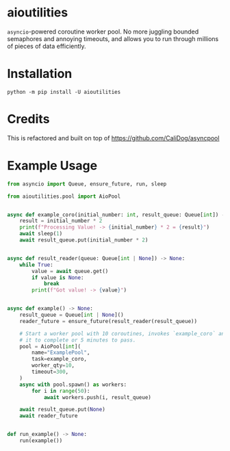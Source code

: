 # aioutilities

`asyncio`-powered coroutine worker pool. No more juggling bounded semaphores and annoying timeouts, and allows you to run through millions of pieces of data efficiently.

# Installation

```shell
python -m pip install -U aioutilities
```

# Credits

This is refactored and built on top of https://github.com/CaliDog/asyncpool

# Example Usage

```python
from asyncio import Queue, ensure_future, run, sleep

from aioutilities.pool import AioPool


async def example_coro(initial_number: int, result_queue: Queue[int]) -> None:
    result = initial_number * 2
    print(f"Processing Value! -> {initial_number} * 2 = {result}")
    await sleep(1)
    await result_queue.put(initial_number * 2)


async def result_reader(queue: Queue[int | None]) -> None:
    while True:
        value = await queue.get()
        if value is None:
            break
        print(f"Got value! -> {value}")


async def example() -> None:
    result_queue = Queue[int | None]()
    reader_future = ensure_future(result_reader(result_queue))

    # Start a worker pool with 10 coroutines, invokes `example_coro` and waits for
    # it to complete or 5 minutes to pass.
    pool = AioPool[int](
        name="ExamplePool",
        task=example_coro,
        worker_qty=10,
        timeout=300,
    )
    async with pool.spawn() as workers:
        for i in range(50):
            await workers.push(i, result_queue)

    await result_queue.put(None)
    await reader_future


def run_example() -> None:
    run(example())
```
